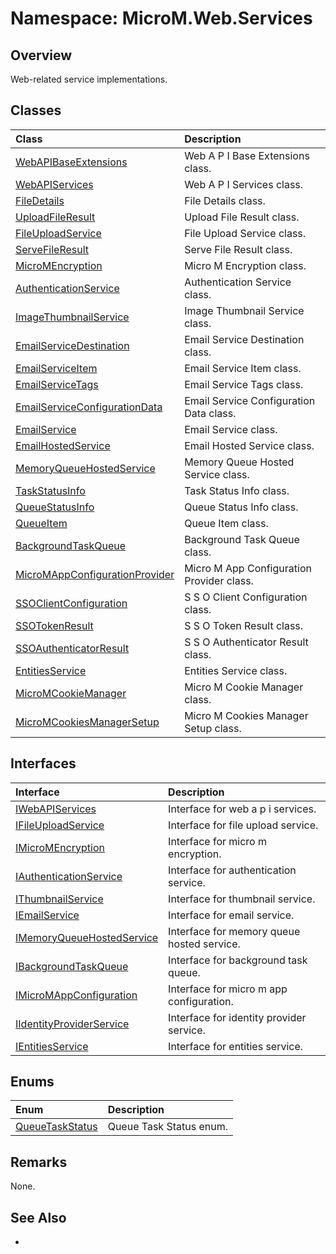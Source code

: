 # Namespace: MicroM.Web.Services
## Overview
Web-related service implementations.

## Classes
| Class | Description |
|:------------|:-------------|
| [WebAPIBaseExtensions](WebAPIBaseExtensions/index.md) | Web A P I Base Extensions class. |
| [WebAPIServices](WebAPIServices/index.md) | Web A P I Services class. |
| [FileDetails](FileDetails/index.md) | File Details class. |
| [UploadFileResult](UploadFileResult/index.md) | Upload File Result class. |
| [FileUploadService](FileUploadService/index.md) | File Upload Service class. |
| [ServeFileResult](ServeFileResult/index.md) | Serve File Result class. |
| [MicroMEncryption](MicroMEncryption/index.md) | Micro M Encryption class. |
| [AuthenticationService](AuthenticationService/index.md) | Authentication Service class. |
| [ImageThumbnailService](ImageThumbnailService/index.md) | Image Thumbnail Service class. |
| [EmailServiceDestination](EmailServiceDestination/index.md) | Email Service Destination class. |
| [EmailServiceItem](EmailServiceItem/index.md) | Email Service Item class. |
| [EmailServiceTags](EmailServiceTags/index.md) | Email Service Tags class. |
| [EmailServiceConfigurationData](EmailServiceConfigurationData/index.md) | Email Service Configuration Data class. |
| [EmailService](EmailService/index.md) | Email Service class. |
| [EmailHostedService](EmailHostedService/index.md) | Email Hosted Service class. |
| [MemoryQueueHostedService](MemoryQueueHostedService/index.md) | Memory Queue Hosted Service class. |
| [TaskStatusInfo](TaskStatusInfo/index.md) | Task Status Info class. |
| [QueueStatusInfo](QueueStatusInfo/index.md) | Queue Status Info class. |
| [QueueItem](QueueItem/index.md) | Queue Item class. |
| [BackgroundTaskQueue](BackgroundTaskQueue/index.md) | Background Task Queue class. |
| [MicroMAppConfigurationProvider](MicroMAppConfigurationProvider/index.md) | Micro M App Configuration Provider class. |
| [SSOClientConfiguration](SSOClientConfiguration/index.md) | S S O Client Configuration class. |
| [SSOTokenResult](SSOTokenResult/index.md) | S S O Token Result class. |
| [SSOAuthenticatorResult](SSOAuthenticatorResult/index.md) | S S O Authenticator Result class. |
| [EntitiesService](EntitiesService/index.md) | Entities Service class. |
| [MicroMCookieManager](MicroMCookieManager/index.md) | Micro M Cookie Manager class. |
| [MicroMCookiesManagerSetup](MicroMCookiesManagerSetup/index.md) | Micro M Cookies Manager Setup class. |

## Interfaces
| Interface | Description |
|:------------|:-------------|
| [IWebAPIServices](IWebAPIServices/index.md) | Interface for web a p i services. |
| [IFileUploadService](IFileUploadService/index.md) | Interface for file upload service. |
| [IMicroMEncryption](IMicroMEncryption/index.md) | Interface for micro m encryption. |
| [IAuthenticationService](IAuthenticationService/index.md) | Interface for authentication service. |
| [IThumbnailService](IThumbnailService/index.md) | Interface for thumbnail service. |
| [IEmailService](IEmailService/index.md) | Interface for email service. |
| [IMemoryQueueHostedService](IMemoryQueueHostedService/index.md) | Interface for memory queue hosted service. |
| [IBackgroundTaskQueue](IBackgroundTaskQueue/index.md) | Interface for background task queue. |
| [IMicroMAppConfiguration](IMicroMAppConfiguration/index.md) | Interface for micro m app configuration. |
| [IIdentityProviderService](IIdentityProviderService/index.md) | Interface for identity provider service. |
| [IEntitiesService](IEntitiesService/index.md) | Interface for entities service. |

## Enums
| Enum | Description |
|:------------|:-------------|
| [QueueTaskStatus](QueueTaskStatus/index.md) | Queue Task Status enum. |

## Remarks
None.

## See Also
-